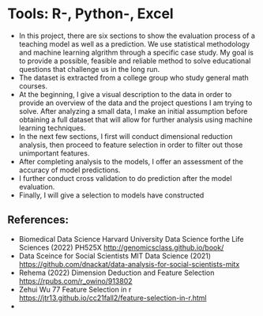 # Tools: R-, Python-, Excel
* In this project, there are six sections to show the evaluation process of a teaching model as well as a prediction. We use statistical methodology and machine learning algrithm through a specific case study. My goal is to provide a possible, feasible and reliable method to solve educational questions that challenge us in the long run.
* The dataset is extracted from a college group who study general math courses. 
* At the beginning, I give a visual description to the data in order to provide an overview of the data and the project questions I am trying to solve. After analyzing a small data, I make an initial assumption before obtaining a full dataset that will allow for further analysis using machine learning techniques. 
* In the next few sections, I first will conduct dimensional reduction analysis, then proceed to feature selection in order to filter out those unimportant features. 
* After completing analysis to the models, I offer an assessment of the accuracy of model predictions.
* I further conduct cross validation to do prediction after the model evaluation.
* Finally, I will give a selection to models have constructed






## References:
* Biomedical Data Science     Harvard University Data Science forthe Life Sciences (2022)         PH525X   http://genomicsclass.github.io/book/
* Data Sceince for Social Scientists     MIT Data Science (2021)        https://github.com/dnackat/data-analysis-for-social-scientists-mitx
* Rehema (2022)    Dimension Deduction and Feature Selection    https://rpubs.com/r_owino/913802
* Zehui Wu   77 Feature Selection in r  https://jtr13.github.io/cc21fall2/feature-selection-in-r.html
* 
